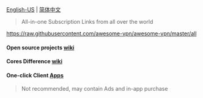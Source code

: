 [English-US](README.md) | [简体中文](READMECN.md)

> All-in-one Subscription Links from all over the world

https://raw.githubusercontent.com/awesome-vpn/awesome-vpn/master/all


#### Open source projects [wiki](https://github.com/awesome-vpn/awesome-vpn/wiki/Clients)

#### Cores Difference [wiki](https://github.com/awesome-vpn/awesome-vpn/wiki/Cores)

#### One-click Client [Apps](one-click-apps/en-us.md)

> Not recommended, may contain Ads and in-app purchase
